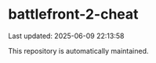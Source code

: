 # battlefront-2-cheat

Last updated: 2025-06-09 22:13:58

This repository is automatically maintained.
